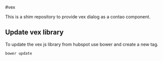 #vex

This is a shim repository to provide vex dialog as a contao component.

## Update vex library

To update the vex js library from hubspot use bower and create a new tag.

```
bower update
```
